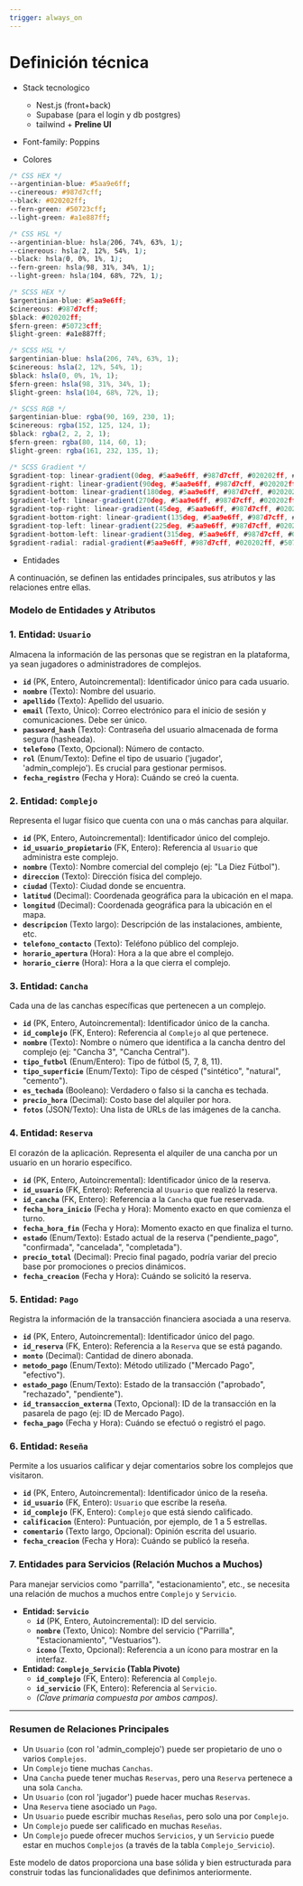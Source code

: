 ```yaml
---
trigger: always_on
---
```


# Definición técnica

- Stack tecnologico
  - Nest.js (front+back)
  - Supabase (para el login y db postgres)
  - tailwind + **Preline UI**

- Font-family: Poppins
- Colores

```css
/* CSS HEX */
--argentinian-blue: #5aa9e6ff;
--cinereous: #987d7cff;
--black: #020202ff;
--fern-green: #50723cff;
--light-green: #a1e887ff;
```

```css
/* CSS HSL */
--argentinian-blue: hsla(206, 74%, 63%, 1);
--cinereous: hsla(2, 12%, 54%, 1);
--black: hsla(0, 0%, 1%, 1);
--fern-green: hsla(98, 31%, 34%, 1);
--light-green: hsla(104, 68%, 72%, 1);
```

```jsx
/* SCSS HEX */
$argentinian-blue: #5aa9e6ff;
$cinereous: #987d7cff;
$black: #020202ff;
$fern-green: #50723cff;
$light-green: #a1e887ff;
```

```jsx
/* SCSS HSL */
$argentinian-blue: hsla(206, 74%, 63%, 1);
$cinereous: hsla(2, 12%, 54%, 1);
$black: hsla(0, 0%, 1%, 1);
$fern-green: hsla(98, 31%, 34%, 1);
$light-green: hsla(104, 68%, 72%, 1);
```

```jsx
/* SCSS RGB */
$argentinian-blue: rgba(90, 169, 230, 1);
$cinereous: rgba(152, 125, 124, 1);
$black: rgba(2, 2, 2, 1);
$fern-green: rgba(80, 114, 60, 1);
$light-green: rgba(161, 232, 135, 1);
```

```jsx
/* SCSS Gradient */
$gradient-top: linear-gradient(0deg, #5aa9e6ff, #987d7cff, #020202ff, #50723cff, #a1e887ff);
$gradient-right: linear-gradient(90deg, #5aa9e6ff, #987d7cff, #020202ff, #50723cff, #a1e887ff);
$gradient-bottom: linear-gradient(180deg, #5aa9e6ff, #987d7cff, #020202ff, #50723cff, #a1e887ff);
$gradient-left: linear-gradient(270deg, #5aa9e6ff, #987d7cff, #020202ff, #50723cff, #a1e887ff);
$gradient-top-right: linear-gradient(45deg, #5aa9e6ff, #987d7cff, #020202ff, #50723cff, #a1e887ff);
$gradient-bottom-right: linear-gradient(135deg, #5aa9e6ff, #987d7cff, #020202ff, #50723cff, #a1e887ff);
$gradient-top-left: linear-gradient(225deg, #5aa9e6ff, #987d7cff, #020202ff, #50723cff, #a1e887ff);
$gradient-bottom-left: linear-gradient(315deg, #5aa9e6ff, #987d7cff, #020202ff, #50723cff, #a1e887ff);
$gradient-radial: radial-gradient(#5aa9e6ff, #987d7cff, #020202ff, #50723cff, #a1e887ff);
```

- Entidades

A continuación, se definen las entidades principales, sus atributos y las relaciones entre ellas.

### Modelo de Entidades y Atributos

### 1. Entidad: `Usuario`

Almacena la información de las personas que se registran en la plataforma, ya sean jugadores o administradores de complejos.

- **`id`** (PK, Entero, Autoincremental): Identificador único para cada usuario.
- **`nombre`** (Texto): Nombre del usuario.
- **`apellido`** (Texto): Apellido del usuario.
- **`email`** (Texto, Único): Correo electrónico para el inicio de sesión y comunicaciones. Debe ser único.
- **`password_hash`** (Texto): Contraseña del usuario almacenada de forma segura (hasheada).
- **`telefono`** (Texto, Opcional): Número de contacto.
- **`rol`** (Enum/Texto): Define el tipo de usuario ('jugador', 'admin_complejo'). Es crucial para gestionar permisos.
- **`fecha_registro`** (Fecha y Hora): Cuándo se creó la cuenta.

### 2. Entidad: `Complejo`

Representa el lugar físico que cuenta con una o más canchas para alquilar.

- **`id`** (PK, Entero, Autoincremental): Identificador único del complejo.
- **`id_usuario_propietario`** (FK, Entero): Referencia al `Usuario` que administra este complejo.
- **`nombre`** (Texto): Nombre comercial del complejo (ej: "La Diez Fútbol").
- **`direccion`** (Texto): Dirección física del complejo.
- **`ciudad`** (Texto): Ciudad donde se encuentra.
- **`latitud`** (Decimal): Coordenada geográfica para la ubicación en el mapa.
- **`longitud`** (Decimal): Coordenada geográfica para la ubicación en el mapa.
- **`descripcion`** (Texto largo): Descripción de las instalaciones, ambiente, etc.
- **`telefono_contacto`** (Texto): Teléfono público del complejo.
- **`horario_apertura`** (Hora): Hora a la que abre el complejo.
- **`horario_cierre`** (Hora): Hora a la que cierra el complejo.

### 3. Entidad: `Cancha`

Cada una de las canchas específicas que pertenecen a un complejo.

- **`id`** (PK, Entero, Autoincremental): Identificador único de la cancha.
- **`id_complejo`** (FK, Entero): Referencia al `Complejo` al que pertenece.
- **`nombre`** (Texto): Nombre o número que identifica a la cancha dentro del complejo (ej: "Cancha 3", "Cancha Central").
- **`tipo_futbol`** (Enum/Entero): Tipo de fútbol (5, 7, 8, 11).
- **`tipo_superficie`** (Enum/Texto): Tipo de césped ("sintético", "natural", "cemento").
- **`es_techada`** (Booleano): Verdadero o falso si la cancha es techada.
- **`precio_hora`** (Decimal): Costo base del alquiler por hora.
- **`fotos`** (JSON/Texto): Una lista de URLs de las imágenes de la cancha.

### 4. Entidad: `Reserva`

El corazón de la aplicación. Representa el alquiler de una cancha por un usuario en un horario específico.

- **`id`** (PK, Entero, Autoincremental): Identificador único de la reserva.
- **`id_usuario`** (FK, Entero): Referencia al `Usuario` que realizó la reserva.
- **`id_cancha`** (FK, Entero): Referencia a la `Cancha` que fue reservada.
- **`fecha_hora_inicio`** (Fecha y Hora): Momento exacto en que comienza el turno.
- **`fecha_hora_fin`** (Fecha y Hora): Momento exacto en que finaliza el turno.
- **`estado`** (Enum/Texto): Estado actual de la reserva ("pendiente_pago", "confirmada", "cancelada", "completada").
- **`precio_total`** (Decimal): Precio final pagado, podría variar del precio base por promociones o precios dinámicos.
- **`fecha_creacion`** (Fecha y Hora): Cuándo se solicitó la reserva.

### 5. Entidad: `Pago`

Registra la información de la transacción financiera asociada a una reserva.

- **`id`** (PK, Entero, Autoincremental): Identificador único del pago.
- **`id_reserva`** (FK, Entero): Referencia a la `Reserva` que se está pagando.
- **`monto`** (Decimal): Cantidad de dinero abonada.
- **`metodo_pago`** (Enum/Texto): Método utilizado ("Mercado Pago", "efectivo").
- **`estado_pago`** (Enum/Texto): Estado de la transacción ("aprobado", "rechazado", "pendiente").
- **`id_transaccion_externa`** (Texto, Opcional): ID de la transacción en la pasarela de pago (ej: ID de Mercado Pago).
- **`fecha_pago`** (Fecha y Hora): Cuándo se efectuó o registró el pago.

### 6. Entidad: `Reseña`

Permite a los usuarios calificar y dejar comentarios sobre los complejos que visitaron.

- **`id`** (PK, Entero, Autoincremental): Identificador único de la reseña.
- **`id_usuario`** (FK, Entero): `Usuario` que escribe la reseña.
- **`id_complejo`** (FK, Entero): `Complejo` que está siendo calificado.
- **`calificacion`** (Entero): Puntuación, por ejemplo, de 1 a 5 estrellas.
- **`comentario`** (Texto largo, Opcional): Opinión escrita del usuario.
- **`fecha_creacion`** (Fecha y Hora): Cuándo se publicó la reseña.

### 7. Entidades para Servicios (Relación Muchos a Muchos)

Para manejar servicios como "parrilla", "estacionamiento", etc., se necesita una relación de muchos a muchos entre `Complejo` y `Servicio`.

- **Entidad: `Servicio`**
  - **`id`** (PK, Entero, Autoincremental): ID del servicio.
  - **`nombre`** (Texto, Único): Nombre del servicio ("Parrilla", "Estacionamiento", "Vestuarios").
  - **`icono`** (Texto, Opcional): Referencia a un ícono para mostrar en la interfaz.
- **Entidad: `Complejo_Servicio` (Tabla Pivote)**
  - **`id_complejo`** (FK, Entero): Referencia al `Complejo`.
  - **`id_servicio`** (FK, Entero): Referencia al `Servicio`.
  - _(Clave primaria compuesta por ambos campos)_.

---

### Resumen de Relaciones Principales

- Un `Usuario` (con rol 'admin_complejo') puede ser propietario de uno o varios `Complejos`.
- Un `Complejo` tiene muchas `Canchas`.
- Una `Cancha` puede tener muchas `Reservas`, pero una `Reserva` pertenece a una sola `Cancha`.
- Un `Usuario` (con rol 'jugador') puede hacer muchas `Reservas`.
- Una `Reserva` tiene asociado un `Pago`.
- Un `Usuario` puede escribir muchas `Reseñas`, pero solo una por `Complejo`.
- Un `Complejo` puede ser calificado en muchas `Reseñas`.
- Un `Complejo` puede ofrecer muchos `Servicios`, y un `Servicio` puede estar en muchos `Complejos` (a través de la tabla `Complejo_Servicio`).

Este modelo de datos proporciona una base sólida y bien estructurada para construir todas las funcionalidades que definimos anteriormente.
